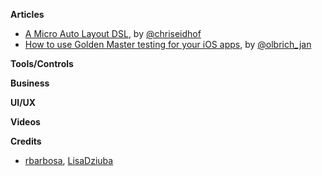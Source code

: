 **Articles**

* [A Micro Auto Layout DSL](http://chris.eidhof.nl/post/micro-autolayout-dsl/), by [@chriseidhof](https://twitter.com/chriseidhof)
* [How to use Golden Master testing for your iOS apps](https://medium.com/flawless-app-stories/how-to-use-golden-master-testing-for-your-ios-apps-7a8a8e5afe00), by [@olbrich_jan](https://twitter.com/olbrich_jan)


**Tools/Controls**


**Business**


**UI/UX**


**Videos**


**Credits**

* [rbarbosa](https://github.com/rbarbosa), [LisaDziuba](https://github.com/lisadziuba)
